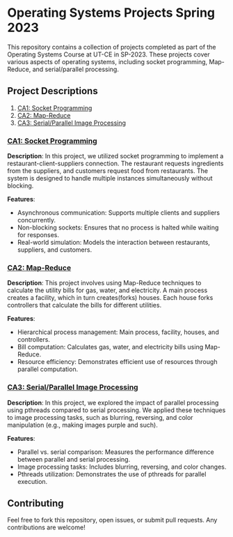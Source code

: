 # Operating Systems Projects Spring 2023

This repository contains a collection of projects completed as part of the Operating Systems Course at UT-CE in SP-2023. These projects cover various aspects of operating systems, including socket programming, Map-Reduce, and serial/parallel processing.

## Project Descriptions

1. [CA1: Socket Programming](#ca1-socket-programming)
2. [CA2: Map-Reduce](#ca2-map-reduce)
3. [CA3: Serial/Parallel Image Processing](#ca3-serialparallel-image-processing)

### [CA1: Socket Programming](https://github.com/inaijin/OS-CourseProjects/tree/main/CA1_Socket_Programming)
**Description**: In this project, we utilized socket programming to implement a restaurant-client-suppliers connection. The restaurant requests ingredients from the suppliers, and customers request food from restaurants. The system is designed to handle multiple instances simultaneously without blocking.

**Features**:
- Asynchronous communication: Supports multiple clients and suppliers concurrently.
- Non-blocking sockets: Ensures that no process is halted while waiting for responses.
- Real-world simulation: Models the interaction between restaurants, suppliers, and customers.

### [CA2: Map-Reduce](https://github.com/inaijin/OS-CourseProjects/tree/main/CA2_Map_Reduce)
**Description**: This project involves using Map-Reduce techniques to calculate the utility bills for gas, water, and electricity. A main process creates a facility, which in turn creates(forks) houses. Each house forks controllers that calculate the bills for different utilities.

**Features**:
- Hierarchical process management: Main process, facility, houses, and controllers.
- Bill computation: Calculates gas, water, and electricity bills using Map-Reduce.
- Resource efficiency: Demonstrates efficient use of resources through parallel computation.

### [CA3: Serial/Parallel Image Processing](https://github.com/inaijin/OS-CourseProjects/tree/main/CA3_Parallel_Image_Processing)
**Description**: In this project, we explored the impact of parallel processing using pthreads compared to serial processing. We applied these techniques to image processing tasks, such as blurring, reversing, and color manipulation (e.g., making images purple and such).

**Features**:
- Parallel vs. serial comparison: Measures the performance difference between parallel and serial processing.
- Image processing tasks: Includes blurring, reversing, and color changes.
- Pthreads utilization: Demonstrates the use of pthreads for parallel execution.

## Contributing
Feel free to fork this repository, open issues, or submit pull requests. Any contributions are welcome!
